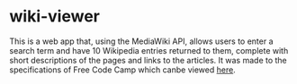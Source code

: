 # wiki-viewer
This is a web app that, using the MediaWiki API, allows users to enter a search term and have 10 Wikipedia entries returned to them, complete with short descriptions of the pages and links to the articles. It was made to the specifications of Free Code Camp which canbe viewed [here](https://www.freecodecamp.org/challenges/build-a-wikipedia-viewer).
